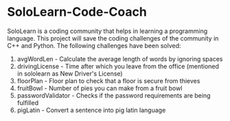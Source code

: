 # SoloLearn-Code-Coach
SoloLearn is a coding community that helps in learning a programming language. This project will save the coding challenges of the community in C++ and Python.
The following challenges have been solved:

1. avgWordLen - Calculate the average length of words by ignoring spaces
2. drivingLicense  - Time after which you leave from the office (mentioned in sololearn as New Driver's License) 
3. floorPlan - Floor plan to check that a floor is secure from thieves
4. fruitBowl - Number of pies you can make from a fruit bowl
5. passwordValidator - Checks if the password requirements are being fulfilled
6. pigLatin - Convert a sentence into pig latin language


